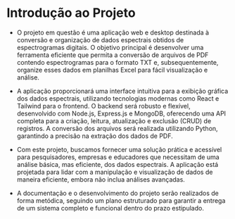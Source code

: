# Introdução ao Projeto

- O projeto em questão é uma aplicação web e desktop destinada à conversão e organização de dados espectrais obtidos de espectrogramas digitais. O objetivo principal é desenvolver uma ferramenta eficiente que permita a conversão de arquivos de PDF contendo espectrogramas para o formato TXT e, subsequentemente, organize esses dados em planilhas Excel para fácil visualização e análise.

- A aplicação proporcionará uma interface intuitiva para a exibição gráfica dos dados espectrais, utilizando tecnologias modernas como React e Tailwind para o frontend. O backend será robusto e flexível, desenvolvido com Node.js, Express.js e MongoDB, oferecendo uma API completa para a criação, leitura, atualização e exclusão (CRUD) de registros. A conversão dos arquivos será realizada utilizando Python, garantindo a precisão na extração dos dados de PDF.

- Com este projeto, buscamos fornecer uma solução prática e acessível para pesquisadores, empresas e educadores que necessitam de uma análise básica, mas eficiente, dos dados espectrais. A aplicação está projetada para lidar com a manipulação e visualização de dados de maneira eficiente, embora não inclua análises avançadas.

- A documentação e o desenvolvimento do projeto serão realizados de forma metódica, seguindo um plano estruturado para garantir a entrega de um sistema completo e funcional dentro do prazo estipulado.
